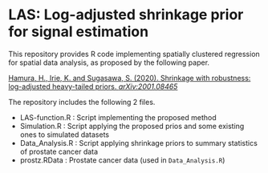 # LAS: Log-adjusted shrinkage prior for signal estimation

This repository provides R code implementing spatially clustered regression for spatial data analysis, as proposed by the following paper.


[Hamura, H., Irie, K. and Sugasawa, S. (2020). Shrinkage with robustness: log-adjusted heavy-tailed priors. *arXiv:2001.08465*](https://arxiv.org/abs/2001.08465)

The repository includes the following 2 files.

* LAS-function.R : Script implementing the proposed method
* Simulation.R : Script applying the proposed prios and some existing ones to simulated datasets 
* Data_Analysis.R : Script applying shrinkage priors to summary statistics of prostate cancer data
* prostz.RData : Prostate cancer data (used in `Data_Analysis.R`)


